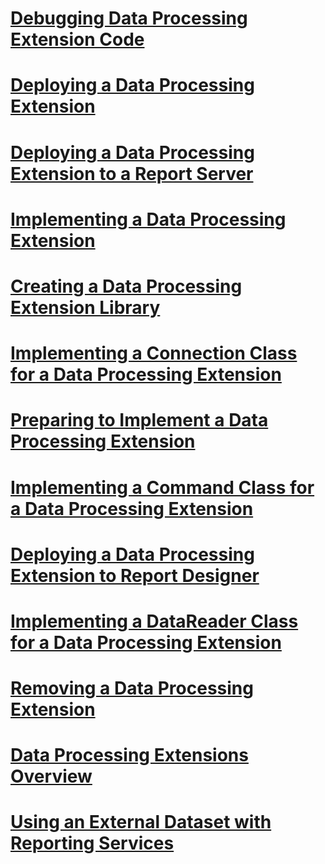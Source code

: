# [Debugging Data Processing Extension Code](debugging-data-processing-extension-code.md)
# [Deploying a Data Processing Extension](deploying-a-data-processing-extension.md)
# [Deploying a Data Processing Extension to a Report Server](deploying-a-data-processing-extension-to-a-report-server.md)
# [Implementing a Data Processing Extension](implementing-a-data-processing-extension.md)
# [Creating a Data Processing Extension Library](creating-a-data-processing-extension-library.md)
# [Implementing a Connection Class for a Data Processing Extension](implementing-a-connection-class-for-a-data-processing-extension.md)
# [Preparing to Implement a Data Processing Extension](preparing-to-implement-a-data-processing-extension.md)
# [Implementing a Command Class for a Data Processing Extension](implementing-a-command-class-for-a-data-processing-extension.md)
# [Deploying a Data Processing Extension to Report Designer](deploying-a-data-processing-extension-to-report-designer.md)
# [Implementing a DataReader Class for a Data Processing Extension](implementing-a-datareader-class-for-a-data-processing-extension.md)
# [Removing a Data Processing Extension](removing-a-data-processing-extension.md)
# [Data Processing Extensions Overview](data-processing-extensions-overview.md)
# [Using an External Dataset with Reporting Services](using-an-external-dataset-with-reporting-services.md)
